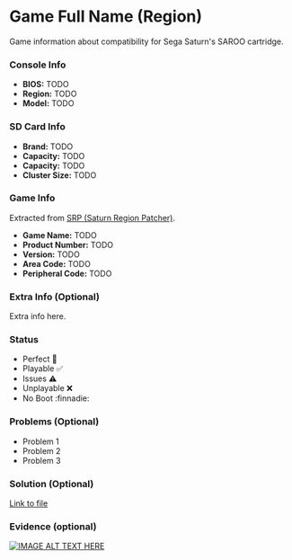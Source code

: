 # Game Full Name (Region)

Game information about compatibility for Sega Saturn's SAROO cartridge.

### Console Info

- <b>BIOS:</b> TODO
- <b>Region:</b> TODO
- <b>Model:</b> TODO

### SD Card Info

- <b>Brand:</b> TODO
- <b>Capacity:</b> TODO
- <b>Capacity:</b> TODO
- <b>Cluster Size:</b> TODO

### Game Info

Extracted from [SRP (Saturn Region Patcher)](https://segaxtreme.net/resources/saturn-region-patcher.81/download).

- <b>Game Name:</b> TODO
- <b>Product Number:</b> TODO
- <b>Version:</b> TODO
- <b>Area Code:</b> TODO
- <b>Peripheral Code:</b> TODO

### Extra Info (Optional)

Extra info here.

### Status

- Perfect :100:
- Playable :white_check_mark:
- Issues :warning:
- Unplayable :x:
- No Boot :finnadie:

### Problems (Optional)

- Problem 1
- Problem 2
- Problem 3

### Solution (Optional)

[Link to file](https://)

### Evidence (optional)

[![IMAGE ALT TEXT HERE](https://img.youtube.com/vi/YOUTUBE_VIDEO_ID_HERE/0.jpg)](https://www.youtube.com/watch?v=YOUTUBE_VIDEO_ID_HERE)
